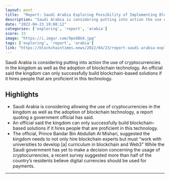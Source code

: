 ```yaml
---
layout: post
title:  "Report: Saudi Arabia Exploring Possibility of Implementing Blockchain in Government"
description: "Saudi Arabia is considering putting into action the use of cryptocurrencies in the kingdom as well as the adoption of blockchain technology. An official said the kingdom can only successfully build blockchain-based solutions if it hires people that are proficient in this technology."
date: "2022-04-23 19:08:12"
categories: ['exploring', 'report', 'arabia']
score: 33
image: "https://i.imgur.com/9poXBU4.jpg"
tags: ['exploring', 'report', 'arabia']
link: "https://blockchaintimes.news/2022/04/23/report-saudi-arabia-exploring-possibility-of-implementing-blockchain-in-government/"
---
```


Saudi Arabia is considering putting into action the use of cryptocurrencies in the kingdom as well as the adoption of blockchain technology. An official said the kingdom can only successfully build blockchain-based solutions if it hires people that are proficient in this technology.

## Highlights

- Saudi Arabia is considering allowing the use of cryptocurrencies in the kingdom as well as the adoption of blockchain technology, a report quoting a government official has said.
- An official said the kingdom can only successfully build blockchain-based solutions if it hires people that are proficient in this technology.
- The official, Prince Bandar Bin Abdullah Al Mishari, suggested the kingdom needs to not only hire blockchain experts but must “work with universities to develop [a] curriculum in blockchain and Web3” While the Saudi government has yet to make a decision concerning the usage of cryptocurrencies, a recent survey suggested more than half of the country’s residents believe digital currencies should be used for payments.

---
